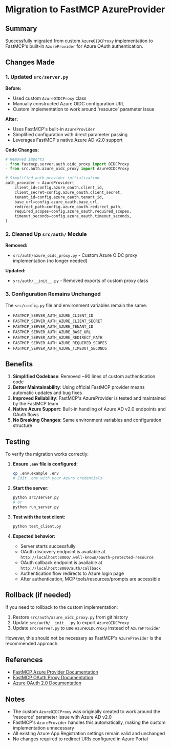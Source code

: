 # Migration to FastMCP AzureProvider

## Summary

Successfully migrated from custom `AzureOIDCProxy` implementation to FastMCP's built-in `AzureProvider` for Azure OAuth authentication.

## Changes Made

### 1. Updated `src/server.py`

**Before:**
- Used custom `AzureOIDCProxy` class
- Manually constructed Azure OIDC configuration URL
- Custom implementation to work around 'resource' parameter issue

**After:**
- Uses FastMCP's built-in `AzureProvider`
- Simplified configuration with direct parameter passing
- Leverages FastMCP's native Azure AD v2.0 support

**Code Changes:**
```python
# Removed imports
- from fastmcp.server.auth.oidc_proxy import OIDCProxy
- from src.auth.azure_oidc_proxy import AzureOIDCProxy

# Simplified auth provider initialization
auth_provider = AzureProvider(
    client_id=config.azure_oauth.client_id,
    client_secret=config.azure_oauth.client_secret,
    tenant_id=config.azure_oauth.tenant_id,
    base_url=config.azure_oauth.base_url,
    redirect_path=config.azure_oauth.redirect_path,
    required_scopes=config.azure_oauth.required_scopes,
    timeout_seconds=config.azure_oauth.timeout_seconds,
)
```

### 2. Cleaned Up `src/auth/` Module

**Removed:**
- `src/auth/azure_oidc_proxy.py` - Custom Azure OIDC proxy implementation (no longer needed)

**Updated:**
- `src/auth/__init__.py` - Removed exports of custom proxy class

### 3. Configuration Remains Unchanged

The `src/config.py` file and environment variables remain the same:
- `FASTMCP_SERVER_AUTH_AZURE_CLIENT_ID`
- `FASTMCP_SERVER_AUTH_AZURE_CLIENT_SECRET`
- `FASTMCP_SERVER_AUTH_AZURE_TENANT_ID`
- `FASTMCP_SERVER_AUTH_AZURE_BASE_URL`
- `FASTMCP_SERVER_AUTH_AZURE_REDIRECT_PATH`
- `FASTMCP_SERVER_AUTH_AZURE_REQUIRED_SCOPES`
- `FASTMCP_SERVER_AUTH_AZURE_TIMEOUT_SECONDS`

## Benefits

1. **Simplified Codebase**: Removed ~90 lines of custom authentication code
2. **Better Maintainability**: Using official FastMCP provider means automatic updates and bug fixes
3. **Improved Reliability**: FastMCP's AzureProvider is tested and maintained by the FastMCP team
4. **Native Azure Support**: Built-in handling of Azure AD v2.0 endpoints and OAuth flows
5. **No Breaking Changes**: Same environment variables and configuration structure

## Testing

To verify the migration works correctly:

1. **Ensure `.env` file is configured:**
   ```bash
   cp .env.example .env
   # Edit .env with your Azure credentials
   ```

2. **Start the server:**
   ```bash
   python src/server.py
   # or
   python run_server.py
   ```

3. **Test with the test client:**
   ```bash
   python test_client.py
   ```

4. **Expected behavior:**
   - Server starts successfully
   - OAuth discovery endpoint is available at `http://localhost:8000/.well-known/oauth-protected-resource`
   - OAuth callback endpoint is available at `http://localhost:8000/auth/callback`
   - Authentication flow redirects to Azure login page
   - After authentication, MCP tools/resources/prompts are accessible

## Rollback (if needed)

If you need to rollback to the custom implementation:

1. Restore `src/auth/azure_oidc_proxy.py` from git history
2. Update `src/auth/__init__.py` to export `AzureOIDCProxy`
3. Update `src/server.py` to use `AzureOIDCProxy` instead of `AzureProvider`

However, this should not be necessary as FastMCP's `AzureProvider` is the recommended approach.

## References

- [FastMCP Azure Provider Documentation](https://gofastmcp.com/integrations/azure)
- [FastMCP OAuth Proxy Documentation](https://gofastmcp.com/servers/auth/oauth-proxy)
- [Azure OAuth 2.0 Documentation](https://learn.microsoft.com/en-us/azure/active-directory/develop/v2-oauth2-auth-code-flow)

## Notes

- The custom `AzureOIDCProxy` was originally created to work around the 'resource' parameter issue with Azure AD v2.0
- FastMCP's `AzureProvider` handles this automatically, making the custom implementation unnecessary
- All existing Azure App Registration settings remain valid and unchanged
- No changes required to redirect URIs configured in Azure Portal

